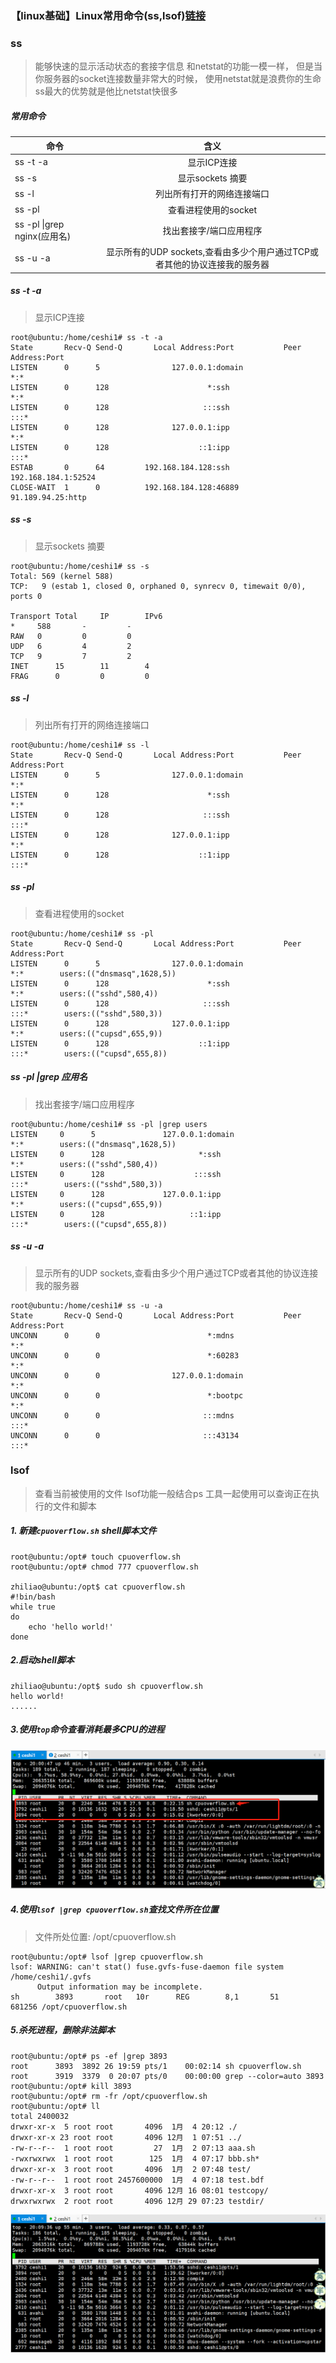 ### 【linux基础】Linux常用命令(ss,lsof)[链接](http://wangkaixiang.cn/python-linux/di-si-jie-ff1a-linux-shi-yong-ming-ling.html)

### ss
> 能够快速的显示活动状态的套接字信息 和netstat的功能一模一样， 但是当你服务器的socket连接数量非常大的时候，
> 使用netstat就是浪费你的生命 ss最大的优势就是他比netstat快很多 

##### 常用命令
| 命令   |      含义      
|----------|:-------------:
|  ss -t -a   |   显示ICP连接
|   ss -s   |   显示sockets 摘要
|   ss -l   |   列出所有打开的网络连接端口
|   ss -pl   |   查看进程使用的socket
|   ss -pl &#124;grep nginx(应用名)   |   找出套接字/端口应用程序
|   ss -u -a   |   显示所有的UDP sockets,查看由多少个用户通过TCP或者其他的协议连接我的服务器

##### ss -t -a
> 显示ICP连接
```shell script
root@ubuntu:/home/ceshi1# ss -t -a
State       Recv-Q Send-Q       Local Address:Port           Peer Address:Port   
LISTEN      0      5                127.0.0.1:domain                    *:*       
LISTEN      0      128                      *:ssh                       *:*       
LISTEN      0      128                     :::ssh                      :::*       
LISTEN      0      128              127.0.0.1:ipp                       *:*       
LISTEN      0      128                    ::1:ipp                      :::*       
ESTAB       0      64         192.168.184.128:ssh           192.168.184.1:52524   
CLOSE-WAIT  1      0          192.168.184.128:46889          91.189.94.25:http    
```

##### ss -s
> 显示sockets 摘要
```shell script
root@ubuntu:/home/ceshi1# ss -s
Total: 569 (kernel 588)
TCP:   9 (estab 1, closed 0, orphaned 0, synrecv 0, timewait 0/0), ports 0

Transport Total     IP        IPv6
*	  588       -         -        
RAW	  0         0         0        
UDP	  6         4         2        
TCP	  9         7         2        
INET	  15        11        4        
FRAG	  0         0         0 
```

##### ss -l
> 列出所有打开的网络连接端口
```shell script
root@ubuntu:/home/ceshi1# ss -l
State       Recv-Q Send-Q       Local Address:Port           Peer Address:Port   
LISTEN      0      5                127.0.0.1:domain                    *:*       
LISTEN      0      128                      *:ssh                       *:*       
LISTEN      0      128                     :::ssh                      :::*       
LISTEN      0      128              127.0.0.1:ipp                       *:*       
LISTEN      0      128                    ::1:ipp                      :::*       
```

##### ss -pl
> 查看进程使用的socket
```shell script
root@ubuntu:/home/ceshi1# ss -pl
State       Recv-Q Send-Q       Local Address:Port           Peer Address:Port   
LISTEN      0      5                127.0.0.1:domain                    *:*        users:(("dnsmasq",1628,5))
LISTEN      0      128                      *:ssh                       *:*        users:(("sshd",580,4))
LISTEN      0      128                     :::ssh                      :::*        users:(("sshd",580,3))
LISTEN      0      128              127.0.0.1:ipp                       *:*        users:(("cupsd",655,9))
LISTEN      0      128                    ::1:ipp                      :::*        users:(("cupsd",655,8))
```

##### ss -pl |grep 应用名
> 找出套接字/端口应用程序
```shell script
root@ubuntu:/home/ceshi1# ss -pl |grep users
LISTEN     0      5               127.0.0.1:domain                   *:*        users:(("dnsmasq",1628,5))
LISTEN     0      128                     *:ssh                      *:*        users:(("sshd",580,4))
LISTEN     0      128                    :::ssh                     :::*        users:(("sshd",580,3))
LISTEN     0      128             127.0.0.1:ipp                      *:*        users:(("cupsd",655,9))
LISTEN     0      128                   ::1:ipp                     :::*        users:(("cupsd",655,8))
```

##### ss -u -a
> 显示所有的UDP sockets,查看由多少个用户通过TCP或者其他的协议连接我的服务器
```shell script
root@ubuntu:/home/ceshi1# ss -u -a
State       Recv-Q Send-Q       Local Address:Port           Peer Address:Port   
UNCONN      0      0                        *:mdns                      *:*       
UNCONN      0      0                        *:60283                     *:*       
UNCONN      0      0                127.0.0.1:domain                    *:*       
UNCONN      0      0                        *:bootpc                    *:*       
UNCONN      0      0                       :::mdns                     :::*       
UNCONN      0      0                       :::43134                    :::*       
```

### lsof
> 查看当前被使用的文件 lsof功能一般结合ps 工具一起使用可以查询正在执行的文件和脚本

##### 1. 新建`cpuoverflow.sh` shell脚本文件
```shell script
root@ubuntu:/opt# touch cpuoverflow.sh
root@ubuntu:/opt# chmod 777 cpuoverflow.sh

zhiliao@ubuntu:/opt$ cat cpuoverflow.sh
#!bin/bash
while true
do
	echo 'hello world!'
done
```

##### 2.启动shell脚本
```shell script
zhiliao@ubuntu:/opt$ sudo sh cpuoverflow.sh
hello world!
......
```

##### 3.使用`top`命令查看消耗最多CPU的进程
![avatar](./src/7.png)

##### 4.使用`lsof |grep cpuoverflow.sh`查找文件所在位置
> 文件所处位置: /opt/cpuoverflow.sh
```shell script
root@ubuntu:/opt# lsof |grep cpuoverflow.sh
lsof: WARNING: can't stat() fuse.gvfs-fuse-daemon file system /home/ceshi1/.gvfs
      Output information may be incomplete.
sh        3893       root   10r      REG        8,1       51     681256 /opt/cpuoverflow.sh
```

##### 5.杀死进程，删除非法脚本
```shell script
root@ubuntu:/opt# ps -ef |grep 3893
root      3893  3892 26 19:59 pts/1    00:02:14 sh cpuoverflow.sh
root      3919  3379  0 20:07 pts/0    00:00:00 grep --color=auto 3893
root@ubuntu:/opt# kill 3893
root@ubuntu:/opt# rm -fr /opt/cpuoverflow.sh
root@ubuntu:/opt# ll
total 2400032
drwxr-xr-x  5 root root       4096  1月  4 20:12 ./
drwxr-xr-x 23 root root       4096 12月  1 07:51 ../
-rw-r--r--  1 root root         27  1月  2 07:13 aaa.sh
-rwxrwxrwx  1 root root        125  1月  4 07:17 bbb.sh*
drwxr-xr-x  3 root root       4096  1月  2 07:48 test/
-rw-r--r--  1 root root 2457600000  1月  4 07:18 test.bdf
drwxr-xr-x  3 root root       4096 12月 16 08:01 testcopy/
drwxrwxrwx  2 root root       4096 12月 29 07:23 testdir/
```

![avatar](./src/9.png)